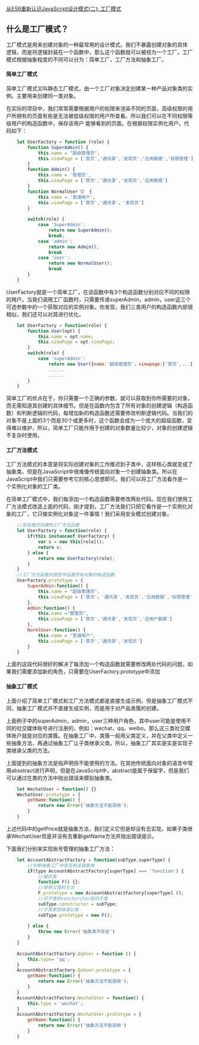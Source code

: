 [从ES6重新认识JavaScript设计模式(二): 工厂模式](https://www.jianshu.com/p/11918dd0f694)

## 什么是工厂模式？

工厂模式是用来创建对象的一种最常用的设计模式。我们不暴露创建对象的具体 逻辑，而是将逻辑封装在一个函数中，那么这个函数就可以被视为一个工厂。工厂模式根据抽象程度的不同可以分为：简单工厂，工厂方法和抽象工厂。

#### 简单工厂模式

简单工厂模式又叫静态工厂模式，由一个工厂对象决定创建某一种产品对象类的实例。主要用来创建同一类对象。

在实际的项目中，我们常常需要根据用户的权限来渲染不同的页面，高级权限的用户所拥有的页面有些是无法被低级权限的用户所查看。所以我们可以在不同权限等级用户的构造函数中，保存该用户 能够看到的页面。在根据权限实例化用户。代码如下：

```js
	let UserFactory = function (role) {
		function SuperAdmin() {
			this.name = "超级管理员",
			this.viewPage = ['首页','通讯录','发现页','应用数据','权限管理']
		}
		function Admin() {
			this.name = '管理员',
			this.viewPage = ['首页','通讯录','发现页','应用数据']
		}
		function NormalUser（） {
			this.name = '普通用户'，
			this.viewPage = ['首页','通讯录'，'发现页']
		}
		
		switch(role) {
			case 'SuperAdmin':
				return new SuperAdmin();
				break;
			case 'admin':
				return new Admin();
				break
			case 'user':
				return new NormalUser();
				break
		}
	}
```

UserFactory就是一个简单工厂，在该函数中有3个构造函数分别对应不同的权限的用户。当我们调用工厂函数时，只需要传递superAdmin，admin，user这三个可选参数中的一个获取对应的实例对象。你发现，我们三类用户的构造函数内部很相似，我们还可以对其进行优化。

```js
	let UserFactory = function(role) {
		function User(opt) {
			this.name = opt.name;
			this.viewPage = opt.viewPage;
		}
		switch(role) {
			case 'superAdmin':
				return new User({name:'超级管理员'，viewpage:['首页',...]})
				......
				......
		}
	}
```
简单工厂的优点在于，你只需要一个正确的参数，就可以获取到你所需要的对象，而无需知道其创建的具体细节。但是在函数内包含了所有对象的创建逻辑（构造函数）和判断逻辑的代码，每增加新的构造函数还需要修改判断逻辑代码。当我们的对象不是上面的3个而是30个或更多时，这个函数会成为一个庞大的超级函数，变得难以维护，所以，简单工厂只能作用于创建的对象数量比较少，对象的创建逻辑不复杂时使用。

#### 工厂方法模式

工厂方法模式的本意是将实际创建对象的工作推迟到子类中，这样核心类就变成了抽象类。但是在JavaScript中很难像传统面向对象一个创建抽象类。所以在JavaScript中我们只需要参考它的核心思想即可。我们可以将工厂方法看作是一个实例化对象的工厂类。

在简单工厂模式中，我们每添加一个构造函数需要修改两处代码。现在我们使用工厂方法模式改造上面的代码，刚才提到，工厂方法我们只把它看作是一个实例化对象的工厂，它只做实例化对象这一件事情！我们采用安全模式创建对象。

```js
	//安全模式创建的工厂方法函数
	let UserFactory = function(role) {
		if(this instanceof UserFactory) {
			var s = new this[role]();
			return s;
		} else {
			return new UserFactory(role);
		}
	}
	//工厂方法函数的原型中设置所有对象的构造函数
	UserFactory.prototype = {
		SuperAdmin:function() {
			this.name = "超级管理员",
			this.viewPage = ['首页'，'通讯录','发现页','应用数据','权限管理']
		},
		Admin:function() {
			this.name ="管理员",
			this.viewPage = ['首页','通讯录','发现页','应用户数据']
		},
		NormlUser:function() {
			this.name = "普通用户",
			this.viewPage = ['首页','通讯录','发现页']
		}
	} 
```
上面的这段代码很好的解决了每添加一个构造函数就需要修改两处代码的问题，如果我们需要添加新的角色，只需要在UserFactory.prototype中添加

#### 抽象工厂模式

上面介绍了简单工厂模式和工厂方法模式都是直接生成示例，但是抽象工厂模式不同，抽象工厂模式并不直接生成实例，而是用于对产品类簇的创建。

上面例子中的superAdmin，admin，user三种用户角色，其中user可能是使用不同的社交媒体账号进行注册的，例如：wechat，qq，weibo。那么这三类社交媒体账户就是对应的类簇。在抽象工厂中，类簇一般用父类定义，并在父类中定义一些抽象方法，再通过抽象工厂让子类继承父类。所以，抽象工厂其实是实是实现子类继承父类的方法。

上面提到的抽象方法是指声明但不能使用的方法。在其他传统面向对象的语言中常用absstract进行声明，但是在JavaScript中，abstract是属于保留字，但是我们可以通过在类的方法中抛出错误来模拟抽象类。

```js
	let WechatUser = function() {}
	WechatUser.prototype = {
		getName:function() {
			return new Error('抽象方法不能调用');
		}
	}
```

上述代码中的getPrice就是抽象方法，我们定义它但是却没有去实现。如果子类继承WechatUser但是并没有去重新getName方法并抛出错误提示。

下面我们分别来实现账号管理的抽象工厂方法：

```js
	let AccountAbstractFactory = function(subType,superType) {
		//判断抽象工厂中是否有该抽象类
		if(type AccountAbstractFactory[superType] === 'function') {
			//缓存类
			function F() {};
			//继承父类的方法
			F.prototype = new AccountAbstractFactory[superType] ();
			//将子类的consturctor指向子类
			subType.constructor = subType;
			//子类原型继承父类
			subType.prototype = new F();
			
		} else {
			throw new Error('抽象类不存在')
		}
	}
	
	AccountAbstractFactory.QqUser = function () {
		this.type= 'qq';
	}
	AccountAbstractFactory.QuUser.prototype = {
		getName:function() {
			return new Error('抽象方法不能调用');
		}
	}
	AccountAbstractFactory.WechatUser = function() {
		this.type = 'wechat';
	}
	AccountAbstractFactory.WechatUser.prototype = {
		getName:function() {
			return new Error('抽象方法不能调用')
		}
	}
```



























